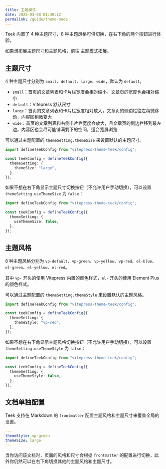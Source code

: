```yaml
---
title: 主题模式
date: 2025-03-08 01:30:12
permalink: /guide/theme-mode
---
```


Teek 内置了 4 种主题尺寸，8 种主题风格可供切换，在右下角的两个按钮进行体验。

如果想拓展主题尺寸和主题风格，前往 [主题模式拓展](/config/theme-code)。

## 主题尺寸

4 种主题尺寸分别为 `small`、`default`、`large`、`wide`，默认为 `default`。

- `small`：首页的文章列表和卡片栏宽度会相对缩小，文章页的宽度也会相对缩小
- `default`：Vitepress 默认尺寸
- `large`：首页的文章列表和卡片栏宽度相对放大，文章页的侧边栏往左稍微移动，内容区稍微变大
- `wide`：首页的文章列表和右侧卡片栏宽度会放大，且文章页的侧边栏移到最左边，内容区也会尽可能铺满剩下的空间，适合宽屏浏览

可以通过主题配置的 `themeSetting.themeSize` 来设置默认的主题尺寸。

```ts
import defineTeekConfig from "vitepress-theme-teek/config";

const teekConfig = defineTeekConfig({
  themeSetting: {
    themeSize: "large",
  },
});
```

如果不想在右下角显示主题尺寸切换按钮（不允许用户手动切换），可以设置 `themeSetting.useThemeSize` 为 `false`：

```ts
import defineTeekConfig from "vitepress-theme-teek/config";

const teekConfig = defineTeekConfig({
  themeSetting: {
    useThemeSize: false,
  },
});
```

## 主题风格

8 种主题风格分别为 `vp-default`、`vp-green`、`vp-yellow`、`vp-red`、`el-blue`、`el-green`、`el-yellow`、`el-red`。

其中 `vp-` 开头的使用 Vitepress 内置的颜色样式，`el-` 开头的使用 Element Plus 的颜色样式。

可以通过主题配置的 `themeSetting.themeStyle` 来设置默认的主题风格。

```ts
import defineTeekConfig from "vitepress-theme-teek/config";

const teekConfig = defineTeekConfig({
  themeSetting: {
    themeStyle: "vp-red",
  },
});
```

如果不想在右下角显示主题风格切换按钮（不允许用户手动切换），可以设置 `themeSetting.useThemeStyle` 为 `false`：

```ts
import defineTeekConfig from "vitepress-theme-teek/config";

const teekConfig = defineTeekConfig({
  themeSetting: {
    useThemeStyle: false,
  },
});
```

## 文档单独配置

Teek 支持在 Markdown 的 `frontmatter` 配置主题风格和主题尺寸来覆盖全局的设置。

```yaml
---
themeStyle: vp-green
themeSize: large
---
```

当你访问该文档时，页面的风格和尺寸会根据 `frontmatter` 的配置进行切换，此外你仍然可以在右下角切换其他的主题风格和主题尺寸。
